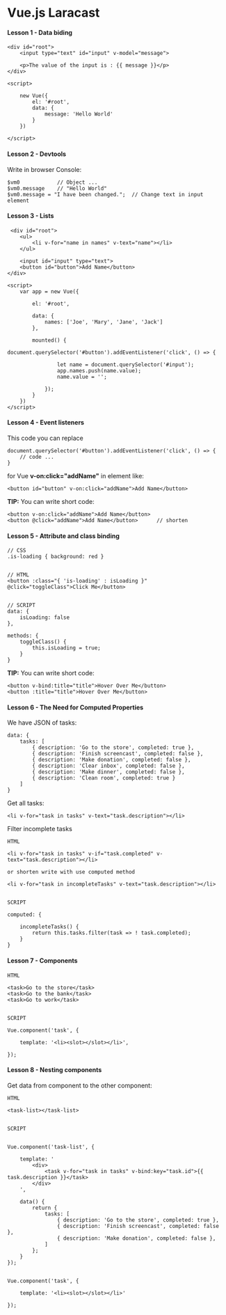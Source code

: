# Vue.js Laracast

#### Lesson 1 - Data biding

    <div id="root">
        <input type="text" id="input" v-model="message">

        <p>The value of the input is : {{ message }}</p>
	</div>

	<script>

        new Vue({
            el: '#root',
            data: {
                message: 'Hello World'
            }
        })

    </script>

#### Lesson 2 - Devtools

Write in browser Console:

    $vm0            // Object ...
    $vm0.message    // "Hello World"
    $vm0.message = "I have been changed.";  // Change text in input element

#### Lesson 3 - Lists

     <div id="root">
        <ul>
            <li v-for="name in names" v-text="name"></li>
        </ul>

        <input id="input" type="text">
        <button id="button">Add Name</button>
    </div>

    <script>
        var app = new Vue({

            el: '#root',

            data: {
                names: ['Joe', 'Mary', 'Jane', 'Jack']
            },

            mounted() {
                document.querySelector('#button').addEventListener('click', () => {

                    let name = document.querySelector('#input');
                    app.names.push(name.value);
                    name.value = '';

                });
            }
        })
    </script>

#### Lesson 4 - Event listeners

This code you can replace

    document.querySelector('#button').addEventListener('click', () => {
        // code ...
    }

for Vue **v-on:click="addName"** in element like:

    <button id="button" v-on:click="addName">Add Name</button>


**TIP:** You can write short code:

    <button v-on:click="addName">Add Name</button>
    <button @click="addName">Add Name</button>      // shorten

#### Lesson 5 - Attribute and class binding

    // CSS
    .is-loading { background: red }


    // HTML
    <button :class="{ 'is-loading' : isLoading }" @click="toggleClass">Click Me</button>


    // SCRIPT
    data: {
        isLoading: false
    },

    methods: {
        toggleClass() {
            this.isLoading = true;
        }
    }

**TIP:** You can write short code:

    <button v-bind:title="title">Hover Over Me</button>
    <button :title="title">Hover Over Me</button>


#### Lesson 6 - The Need for Computed Properties

We have JSON of tasks:

    data: {
        tasks: [
            { description: 'Go to the store', completed: true },
            { description: 'Finish screencast', completed: false },
            { description: 'Make donation', completed: false },
            { description: 'Clear inbox', completed: false },
            { description: 'Make dinner', completed: false },
            { description: 'Clean room', completed: true }
        ]
    }

Get all tasks:

    <li v-for="task in tasks" v-text="task.description"></li>


Filter incomplete tasks

    HTML

    <li v-for="task in tasks" v-if="task.completed" v-text="task.description"></li>

    or shorten write with use computed method

    <li v-for="task in incompleteTasks" v-text="task.description"></li>


    SCRIPT

    computed: {

        incompleteTasks() {
            return this.tasks.filter(task => ! task.completed);
        }
    }

#### Lesson 7 - Components

    HTML

    <task>Go to the store</task>
    <task>Go to the bank</task>
    <task>Go to work</task>


    SCRIPT

    Vue.component('task', {

        template: '<li><slot></slot></li>',

    });

#### Lesson 8 - Nesting components

Get data from component to the other component:

    HTML

    <task-list></task-list>


    SCRIPT


    Vue.component('task-list', {

        template: '
            <div>
                <task v-for="task in tasks" v-bind:key="task.id">{{ task.description }}</task>
            </div>
        ',

        data() {
            return {
                tasks: [
                    { description: 'Go to the store', completed: true },
                    { description: 'Finish screencast', completed: false },
                    { description: 'Make donation', completed: false },
                ]
            };
        }
    });


    Vue.component('task', {

        template: '<li><slot></slot></li>'

    });
